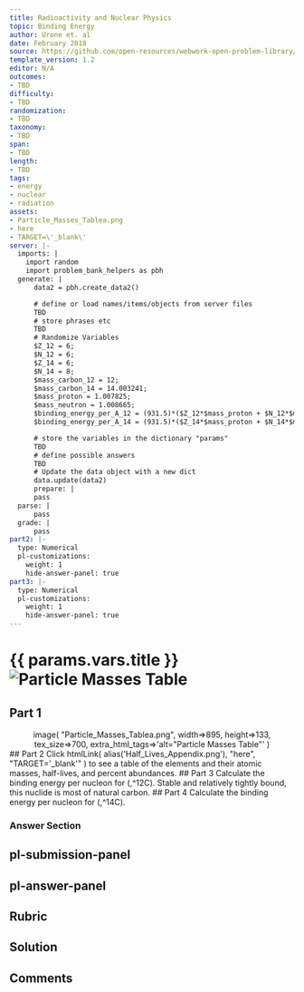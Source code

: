 ```yaml
---
title: Radioactivity and Nuclear Physics
topic: Binding Energy
author: Urone et. al
date: February 2018
source: https://github.com/open-resources/webwork-open-problem-library/tree/master/Contrib/BrockPhysics/College_Physics_Urone/31.Radioactivity_and_Nuclear_Physics/31-06.Binding_Energy/NU_U17-31-06-005.pg
template_version: 1.2
editor: N/A
outcomes:
- TBD
difficulty:
- TBD
randomization:
- TBD
taxonomy:
- TBD
span:
- TBD
length:
- TBD
tags:
- energy
- nuclear
- radiation
assets:
- Particle_Masses_Tablea.png
- here
- TARGET=\'_blank\'
server: |-
  imports: |
    import random
    import problem_bank_helpers as pbh
  generate: |
      data2 = pbh.create_data2()

      # define or load names/items/objects from server files
      TBD
      # store phrases etc
      TBD
      # Randomize Variables
      $Z_12 = 6;
      $N_12 = 6;
      $Z_14 = 6;
      $N_14 = 8;
      $mass_carbon_12 = 12;
      $mass_carbon_14 = 14.003241;
      $mass_proton = 1.007825;
      $mass_neutron = 1.008665;
      $binding_energy_per_A_12 = (931.5)*($Z_12*$mass_proton + $N_12*$mass_neutron - $mass_carbon_12)/($Z_12 + $N_12);
      $binding_energy_per_A_14 = (931.5)*($Z_14*$mass_proton + $N_14*$mass_neutron - $mass_carbon_14)/($Z_14 + $N_14);

      # store the variables in the dictionary "params"
      TBD
      # define possible answers
      TBD
      # Update the data object with a new dict
      data.update(data2)
      prepare: |
      pass
  parse: |
      pass
  grade: |
      pass
part2: |-
  type: Numerical
  pl-customizations:
    weight: 1
    hide-answer-panel: true
part3: |-
  type: Numerical
  pl-customizations:
    weight: 1
    hide-answer-panel: true
---
```


# {{ params.vars.title }}![Particle Masses Table](Particle_Masses_Tablea.png)

## Part 1 
<center> image( "Particle_Masses_Tablea.png", width=>895, height=>133,  tex_size=>700, extra_html_tags=>'alt="Particle Masses Table"' ) </center> 
## Part 2 
Click  htmlLink( alias('Half_Lives_Appendix.png'), "here", "TARGET='_blank'" )  to see a table of the elements and their atomic masses, half-lives, and percent abundances. 
## Part 3 
Calculate the binding energy per nucleon for (,^12C). Stable and relatively tightly bound, this nuclide is most of natural carbon. 
## Part 4 
Calculate the binding energy per nucleon for (,^14C). 


### Answer Section 


## pl-submission-panel 


## pl-answer-panel 


## Rubric 


## Solution 


## Comments 


